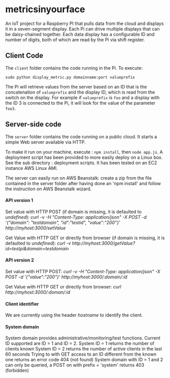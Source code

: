 # metricsinyourface

An IoT project for a Raspberry PI that pulls data from the cloud and displays it in a seven-segment display. Each Pi can drive multiple displays that can be daisy-chained together. Each data display has a configurable ID and number of digits, both of which are read by the Pi via shift register.


## Client Code

The `client` folder contains the code running in the Pi. To execute: 

    sudo python display_metric.py domainname:port valueprefix

The Pi will retrieve values from the server based on an ID that is the concatenation of `valueprefix` and  the display ID, which is read from the switch on the display. For example if `valueprefix` is `foo` and a display with the ID 3 is connected to the Pi, it will look for the value of the parameter `foo3`.


## Server-side code

The `server` folder contains the code running on a public cloud. It starts a simple Web server available via HTTP.

To make it run on your machine, execute : `npm install`, then `node app.js`. A deployment script has been provided to more easily deploy on a Linux box. See the sub directory : deployment scripts. It has been tested on an EC2 instance AWS Linux AMI.

The server can easily run on AWS Beanstalk: create a zip from the file contained in the server folder after having done an 'npm install' and follow the instruction on AWS Beanstalk wizard.

#### API version 1
Set value with HTTP POST (if domain is missing, it is defaulted to *undefined*):
*curl -v -H "Content-Type: application/json" -X POST -d  '{"domain": "testdomain", "id":"testid", "value":"200"}' http://myhost:3000/setValue*

Get Value with HTTP GET or directly from browser (if domain is missing, it is defaulted to *undefined*): 
*curl -v http://myhost:3000/getValue?id=testpi&domain=testdomain*

#### API version 2
Set value with HTTP POST:
*curl -v -H "Content-Type: application/json" -X POST -d  '{"value":"200"}' http://myhost:3000/:domain/:id*

Get Value with HTTP GET or directly from browser: 
*curl http://myhost:3000/:doman/:id* 

#### Client identifier
We are currently using the header *hostname* to identify the client.

#### System domain
System domain provides administrative/monitoring/test functions.  Current ID supported are ID = 1 and ID = 2.
System ID = 1 returns the number of clients known
System ID = 2 returns the number of active clients in the last 60 seconds 
Trying to with GET access to an ID different from the known one returns an error code 404 (not found)
System domain with ID = 1 and 2 can only be queried, a POST on with prefix = 'system' returns 403 (forbidden) 


